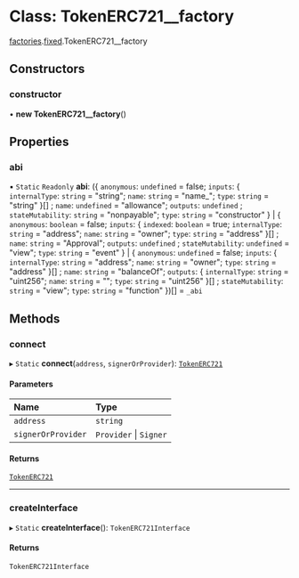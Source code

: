 # Class: TokenERC721\_\_factory

[factories](../modules/factories.md).[fixed](../modules/factories.fixed.md).TokenERC721__factory

## Constructors

### constructor

• **new TokenERC721__factory**()

## Properties

### abi

▪ `Static` `Readonly` **abi**: ({ `anonymous`: `undefined` = false; `inputs`: { `internalType`: `string` = "string"; `name`: `string` = "name\_"; `type`: `string` = "string" }[] ; `name`: `undefined` = "allowance"; `outputs`: `undefined` ; `stateMutability`: `string` = "nonpayable"; `type`: `string` = "constructor" } \| { `anonymous`: `boolean` = false; `inputs`: { `indexed`: `boolean` = true; `internalType`: `string` = "address"; `name`: `string` = "owner"; `type`: `string` = "address" }[] ; `name`: `string` = "Approval"; `outputs`: `undefined` ; `stateMutability`: `undefined` = "view"; `type`: `string` = "event" } \| { `anonymous`: `undefined` = false; `inputs`: { `internalType`: `string` = "address"; `name`: `string` = "owner"; `type`: `string` = "address" }[] ; `name`: `string` = "balanceOf"; `outputs`: { `internalType`: `string` = "uint256"; `name`: `string` = ""; `type`: `string` = "uint256" }[] ; `stateMutability`: `string` = "view"; `type`: `string` = "function" })[] = `_abi`

## Methods

### connect

▸ `Static` **connect**(`address`, `signerOrProvider`): [`TokenERC721`](../interfaces/fixed.TokenERC721.md)

#### Parameters

| Name | Type |
| :------ | :------ |
| `address` | `string` |
| `signerOrProvider` | `Provider` \| `Signer` |

#### Returns

[`TokenERC721`](../interfaces/fixed.TokenERC721.md)

___

### createInterface

▸ `Static` **createInterface**(): `TokenERC721Interface`

#### Returns

`TokenERC721Interface`
